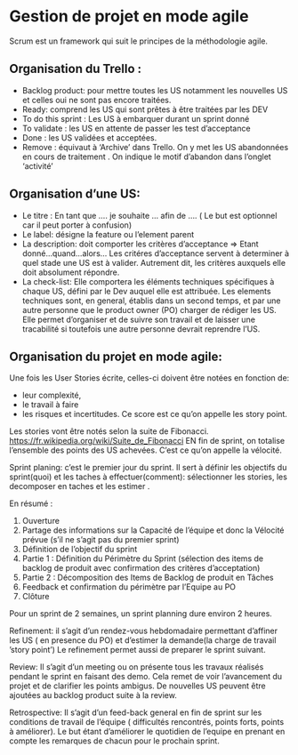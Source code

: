 
# Gestion de projet en mode agile
 Scrum est un framework qui suit le principes de la méthodologie agile.

## Organisation du Trello :

- Backlog product: pour mettre toutes les US notamment les nouvelles US et celles oui ne sont pas encore traitées.
- Ready: comprend les US qui sont prêtes à  être traitées par les DEV
- To do this sprint : Les US à embarquer durant un sprint donné
- To validate : les US en attente de passer les test d’acceptance
- Done : les US validées et acceptées.
- Remove : équivaut à ‘Archive’ dans Trello. On y met les US abandonnées en cours de traitement . On indique le motif d’abandon dans l’onglet ‘activité’

## Organisation d’une US:

- Le titre : En tant que …. je souhaite … afin de …. ( Le but est optionnel car il peut porter à confusion)
- Le label: désigne la feature ou l’element parent
- La description: doit comporter les critères d’acceptance =>
		Etant donné…quand…alors…
		Les critéres d’acceptance servent à determiner à quel stade une US est à valider. Autrement dit, les critères auxquels elle doit absolument répondre.
- La check-list: Elle comportera les éléments techniques spécifiques à chaque US, défini par le Dev auquel elle est attribuée. Les elements techniques sont, en general, établis dans un second temps, et par une autre personne que le product owner (PO) charger de rédiger les US. Elle permet d’organiser et de suivre son travail et de laisser une tracabilité si toutefois une autre personne devrait reprendre l’US.

## Organisation du projet en mode agile:

Une fois les User Stories écrite, celles-ci doivent être notées en fonction de:
- leur complexité,
- le travail à faire 
- les risques et incertitudes. 
Ce score est ce qu’on appelle les story point.

Les stories vont être notés selon la suite de Fibonacci.
https://fr.wikipedia.org/wiki/Suite_de_Fibonacci
EN fin de sprint, on totalise l’ensemble des points des US achevées. C’est ce qu’on appelle la vélocité.

Sprint planing: c’est le premier jour du sprint. Il sert à définir les objectifs du sprint(quoi) et les taches à effectuer(comment): sélectionner les stories, les decomposer en taches et les estimer .

En résumé :
1. Ouverture
2. Partage des informations sur la Capacité de l’équipe et donc la Vélocité prévue (s’il ne s’agit pas du premier sprint)
3. Définition de l’objectif du sprint
4. Partie 1 : Définition du Périmètre du Sprint (sélection des items de backlog de produit avec confirmation des critères d’acceptation)
5. Partie 2 : Décomposition des Items de Backlog de produit en Tâches
6. Feedback et confirmation du périmètre par l’Equipe au PO
7. Clôture

Pour un sprint de 2 semaines, un sprint planning dure environ 2 heures.

Refinement: 
il s’agit d’un rendez-vous hebdomadaire permettant d’affiner les US ( en presence du PO) et d’estimer la demande(la charge de travail ’story point’)
Le refinement permet aussi de preparer le sprint suivant.

Review:
Il s’agit d’un meeting ou on présente tous les travaux réalisés pendant le sprint en faisant des demo. Cela remet de voir l’avancement du projet et de clarifier les points ambigus.
De nouvelles US peuvent être ajoutées au backlog product suite à la review.

Retrospective:
Il s’agit d’un feed-back general en fin de sprint sur les conditions de travail de l’équipe ( difficultés rencontrés, points forts, points à améliorer). Le but étant d’améliorer le quotidien de l’equipe en prenant en compte les remarques de chacun pour le prochain sprint.
